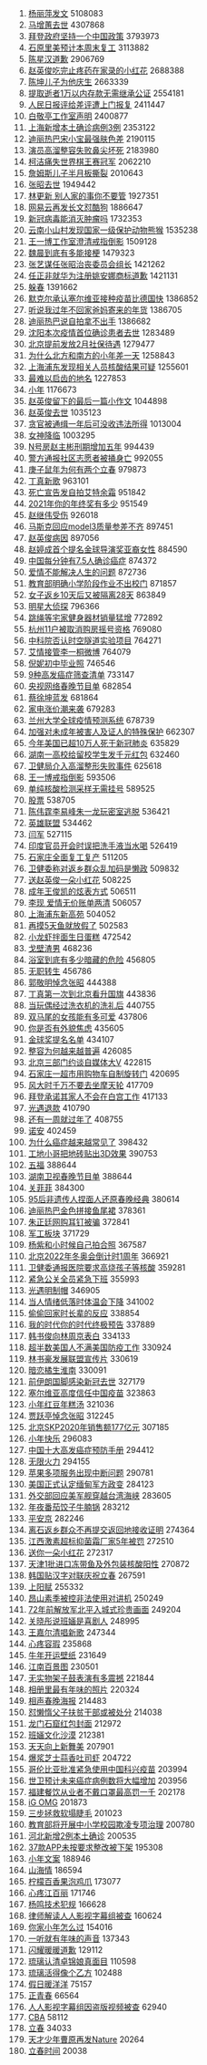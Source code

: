 1. [杨丽萍发文](https://s.weibo.com/weibo?q=%23%E6%9D%A8%E4%B8%BD%E8%90%8D%E5%8F%91%E6%96%87%23&Refer=top) 5108083
1. [马增蕙去世](https://s.weibo.com/weibo?q=%23%E9%A9%AC%E5%A2%9E%E8%95%99%E5%8E%BB%E4%B8%96%23&Refer=top) 4307868
1. [拜登政府坚持一个中国政策](https://s.weibo.com/weibo?q=%23%E6%8B%9C%E7%99%BB%E6%94%BF%E5%BA%9C%E5%9D%9A%E6%8C%81%E4%B8%80%E4%B8%AA%E4%B8%AD%E5%9B%BD%E6%94%BF%E7%AD%96%23&Refer=top) 3793973
1. [石原里美预计本周末复工](https://s.weibo.com/weibo?q=%E7%9F%B3%E5%8E%9F%E9%87%8C%E7%BE%8E%E9%A2%84%E8%AE%A1%E6%9C%AC%E5%91%A8%E6%9C%AB%E5%A4%8D%E5%B7%A5&Refer=top) 3113882
1. [陈星汉道歉](https://s.weibo.com/weibo?q=%E9%99%88%E6%98%9F%E6%B1%89%E9%81%93%E6%AD%89&Refer=top) 2906769
1. [赵英俊吃完止疼药在家录的小红花](https://s.weibo.com/weibo?q=%23%E8%B5%B5%E8%8B%B1%E4%BF%8A%E5%90%83%E5%AE%8C%E6%AD%A2%E7%96%BC%E8%8D%AF%E5%9C%A8%E5%AE%B6%E5%BD%95%E7%9A%84%E5%B0%8F%E7%BA%A2%E8%8A%B1%23&Refer=top) 2688388
1. [陈坤儿子为他庆生](https://s.weibo.com/weibo?q=%E9%99%88%E5%9D%A4%E5%84%BF%E5%AD%90%E4%B8%BA%E4%BB%96%E5%BA%86%E7%94%9F&Refer=top) 2663339
1. [提取逝者1万以内存款无需继承公证](https://s.weibo.com/weibo?q=%23%E6%8F%90%E5%8F%96%E9%80%9D%E8%80%851%E4%B8%87%E4%BB%A5%E5%86%85%E5%AD%98%E6%AC%BE%E6%97%A0%E9%9C%80%E7%BB%A7%E6%89%BF%E5%85%AC%E8%AF%81%23&Refer=top) 2554181
1. [人民日报评给差评遭上门报复](https://s.weibo.com/weibo?q=%23%E4%BA%BA%E6%B0%91%E6%97%A5%E6%8A%A5%E8%AF%84%E7%BB%99%E5%B7%AE%E8%AF%84%E9%81%AD%E4%B8%8A%E9%97%A8%E6%8A%A5%E5%A4%8D%23&Refer=top) 2411447
1. [白敬亭工作室声明](https://s.weibo.com/weibo?q=%23%E7%99%BD%E6%95%AC%E4%BA%AD%E5%B7%A5%E4%BD%9C%E5%AE%A4%E5%A3%B0%E6%98%8E%23&Refer=top) 2400877
1. [上海新增本土确诊病例3例](https://s.weibo.com/weibo?q=%23%E4%B8%8A%E6%B5%B7%E6%96%B0%E5%A2%9E%E6%9C%AC%E5%9C%9F%E7%A1%AE%E8%AF%8A%E7%97%85%E4%BE%8B3%E4%BE%8B%23&Refer=top) 2353122
1. [迪丽热巴宋小宝最强肤色差](https://s.weibo.com/weibo?q=%23%E8%BF%AA%E4%B8%BD%E7%83%AD%E5%B7%B4%E5%AE%8B%E5%B0%8F%E5%AE%9D%E6%9C%80%E5%BC%BA%E8%82%A4%E8%89%B2%E5%B7%AE%23&Refer=top) 2190115
1. [演员高溜整容失败鼻尖坏死](https://s.weibo.com/weibo?q=%23%E6%BC%94%E5%91%98%E9%AB%98%E6%BA%9C%E6%95%B4%E5%AE%B9%E5%A4%B1%E8%B4%A5%E9%BC%BB%E5%B0%96%E5%9D%8F%E6%AD%BB%23&Refer=top) 2183980
1. [柯洁痛失世界棋王赛冠军](https://s.weibo.com/weibo?q=%E6%9F%AF%E6%B4%81%E7%97%9B%E5%A4%B1%E4%B8%96%E7%95%8C%E6%A3%8B%E7%8E%8B%E8%B5%9B%E5%86%A0%E5%86%9B&Refer=top) 2062210
1. [詹姆斯儿子半月板撕裂](https://s.weibo.com/weibo?q=%E8%A9%B9%E5%A7%86%E6%96%AF%E5%84%BF%E5%AD%90%E5%8D%8A%E6%9C%88%E6%9D%BF%E6%92%95%E8%A3%82&Refer=top) 2010643
1. [张昭去世](https://s.weibo.com/weibo?q=%23%E5%BC%A0%E6%98%AD%E5%8E%BB%E4%B8%96%23&Refer=top) 1949442
1. [林更新 别人家的事你不要管](https://s.weibo.com/weibo?q=%E6%9E%97%E6%9B%B4%E6%96%B0%20%E5%88%AB%E4%BA%BA%E5%AE%B6%E7%9A%84%E4%BA%8B%E4%BD%A0%E4%B8%8D%E8%A6%81%E7%AE%A1&Refer=top) 1927351
1. [网易云再发长文怼酷狗](https://s.weibo.com/weibo?q=%23%E7%BD%91%E6%98%93%E4%BA%91%E5%86%8D%E5%8F%91%E9%95%BF%E6%96%87%E6%80%BC%E9%85%B7%E7%8B%97%23&Refer=top) 1886647
1. [新冠病毒能消灭肿瘤吗](https://s.weibo.com/weibo?q=%23%E6%96%B0%E5%86%A0%E7%97%85%E6%AF%92%E8%83%BD%E6%B6%88%E7%81%AD%E8%82%BF%E7%98%A4%E5%90%97%23&Refer=top) 1732353
1. [云南小山村发现国家一级保护动物熊猴](https://s.weibo.com/weibo?q=%23%E4%BA%91%E5%8D%97%E5%B0%8F%E5%B1%B1%E6%9D%91%E5%8F%91%E7%8E%B0%E5%9B%BD%E5%AE%B6%E4%B8%80%E7%BA%A7%E4%BF%9D%E6%8A%A4%E5%8A%A8%E7%89%A9%E7%86%8A%E7%8C%B4%23&Refer=top) 1535238
1. [王一博工作室澄清戒指倒影](https://s.weibo.com/weibo?q=%23%E7%8E%8B%E4%B8%80%E5%8D%9A%E5%B7%A5%E4%BD%9C%E5%AE%A4%E6%BE%84%E6%B8%85%E6%88%92%E6%8C%87%E5%80%92%E5%BD%B1%23&Refer=top) 1509128
1. [魏晨到底有多能接梗](https://s.weibo.com/weibo?q=%23%E9%AD%8F%E6%99%A8%E5%88%B0%E5%BA%95%E6%9C%89%E5%A4%9A%E8%83%BD%E6%8E%A5%E6%A2%97%23&Refer=top) 1479323
1. [张艺谋任张昭治丧委员会组长](https://s.weibo.com/weibo?q=%E5%BC%A0%E8%89%BA%E8%B0%8B%E4%BB%BB%E5%BC%A0%E6%98%AD%E6%B2%BB%E4%B8%A7%E5%A7%94%E5%91%98%E4%BC%9A%E7%BB%84%E9%95%BF&Refer=top) 1421262
1. [任正非就华为注册姚安娜商标道歉](https://s.weibo.com/weibo?q=%23%E4%BB%BB%E6%AD%A3%E9%9D%9E%E5%B0%B1%E5%8D%8E%E4%B8%BA%E6%B3%A8%E5%86%8C%E5%A7%9A%E5%AE%89%E5%A8%9C%E5%95%86%E6%A0%87%E9%81%93%E6%AD%89%23&Refer=top) 1421131
1. [躲春](https://s.weibo.com/weibo?q=%E8%BA%B2%E6%98%A5&Refer=top) 1391662
1. [默克尔承认塞尔维亚接种疫苗比德国快](https://s.weibo.com/weibo?q=%E9%BB%98%E5%85%8B%E5%B0%94%E6%89%BF%E8%AE%A4%E5%A1%9E%E5%B0%94%E7%BB%B4%E4%BA%9A%E6%8E%A5%E7%A7%8D%E7%96%AB%E8%8B%97%E6%AF%94%E5%BE%B7%E5%9B%BD%E5%BF%AB&Refer=top) 1386852
1. [听说我过年不回家爸妈寄来的年货](https://s.weibo.com/weibo?q=%23%E5%90%AC%E8%AF%B4%E6%88%91%E8%BF%87%E5%B9%B4%E4%B8%8D%E5%9B%9E%E5%AE%B6%E7%88%B8%E5%A6%88%E5%AF%84%E6%9D%A5%E7%9A%84%E5%B9%B4%E8%B4%A7%23&Refer=top) 1386705
1. [迪丽热巴说自拍拿不出手](https://s.weibo.com/weibo?q=%23%E8%BF%AA%E4%B8%BD%E7%83%AD%E5%B7%B4%E8%AF%B4%E8%87%AA%E6%8B%8D%E6%8B%BF%E4%B8%8D%E5%87%BA%E6%89%8B%23&Refer=top) 1386682
1. [沈阳本次疫情首位确诊患者去世](https://s.weibo.com/weibo?q=%23%E6%B2%88%E9%98%B3%E6%9C%AC%E6%AC%A1%E7%96%AB%E6%83%85%E9%A6%96%E4%BD%8D%E7%A1%AE%E8%AF%8A%E6%82%A3%E8%80%85%E5%8E%BB%E4%B8%96%23&Refer=top) 1283489
1. [北京提前发放2月社保待遇](https://s.weibo.com/weibo?q=%23%E5%8C%97%E4%BA%AC%E6%8F%90%E5%89%8D%E5%8F%91%E6%94%BE2%E6%9C%88%E7%A4%BE%E4%BF%9D%E5%BE%85%E9%81%87%23&Refer=top) 1279477
1. [为什么北方和南方的小年差一天](https://s.weibo.com/weibo?q=%E4%B8%BA%E4%BB%80%E4%B9%88%E5%8C%97%E6%96%B9%E5%92%8C%E5%8D%97%E6%96%B9%E7%9A%84%E5%B0%8F%E5%B9%B4%E5%B7%AE%E4%B8%80%E5%A4%A9&Refer=top) 1258843
1. [上海浦东发现相关人员核酸结果可疑](https://s.weibo.com/weibo?q=%23%E4%B8%8A%E6%B5%B7%E6%B5%A6%E4%B8%9C%E5%8F%91%E7%8E%B0%E7%9B%B8%E5%85%B3%E4%BA%BA%E5%91%98%E6%A0%B8%E9%85%B8%E7%BB%93%E6%9E%9C%E5%8F%AF%E7%96%91%23&Refer=top) 1255601
1. [最难以启齿的地名](https://s.weibo.com/weibo?q=%23%E6%9C%80%E9%9A%BE%E4%BB%A5%E5%90%AF%E9%BD%BF%E7%9A%84%E5%9C%B0%E5%90%8D%23&Refer=top) 1227853
1. [小年](https://s.weibo.com/weibo?q=%E5%B0%8F%E5%B9%B4&Refer=top) 1176673
1. [赵英俊留下的最后一篇小作文](https://s.weibo.com/weibo?q=%23%E8%B5%B5%E8%8B%B1%E4%BF%8A%E7%95%99%E4%B8%8B%E7%9A%84%E6%9C%80%E5%90%8E%E4%B8%80%E7%AF%87%E5%B0%8F%E4%BD%9C%E6%96%87%23&Refer=top) 1044898
1. [赵英俊去世](https://s.weibo.com/weibo?q=%23%E8%B5%B5%E8%8B%B1%E4%BF%8A%E5%8E%BB%E4%B8%96%23&Refer=top) 1035123
1. [贪官被通缉一年后可没收违法所得](https://s.weibo.com/weibo?q=%23%E8%B4%AA%E5%AE%98%E8%A2%AB%E9%80%9A%E7%BC%89%E4%B8%80%E5%B9%B4%E5%90%8E%E5%8F%AF%E6%B2%A1%E6%94%B6%E8%BF%9D%E6%B3%95%E6%89%80%E5%BE%97%23&Refer=top) 1013004
1. [女神降临](https://s.weibo.com/weibo?q=%E5%A5%B3%E7%A5%9E%E9%99%8D%E4%B8%B4&Refer=top) 1003295
1. [N号房赵主彬刑期增加五年](https://s.weibo.com/weibo?q=N%E5%8F%B7%E6%88%BF%E8%B5%B5%E4%B8%BB%E5%BD%AC%E5%88%91%E6%9C%9F%E5%A2%9E%E5%8A%A0%E4%BA%94%E5%B9%B4&Refer=top) 994439
1. [警方通报社区志愿者被捅身亡](https://s.weibo.com/weibo?q=%23%E8%AD%A6%E6%96%B9%E9%80%9A%E6%8A%A5%E7%A4%BE%E5%8C%BA%E5%BF%97%E6%84%BF%E8%80%85%E8%A2%AB%E6%8D%85%E8%BA%AB%E4%BA%A1%23&Refer=top) 992055
1. [庚子鼠年为何有两个立春](https://s.weibo.com/weibo?q=%23%E5%BA%9A%E5%AD%90%E9%BC%A0%E5%B9%B4%E4%B8%BA%E4%BD%95%E6%9C%89%E4%B8%A4%E4%B8%AA%E7%AB%8B%E6%98%A5%23&Refer=top) 979873
1. [丁真新歌](https://s.weibo.com/weibo?q=%E4%B8%81%E7%9C%9F%E6%96%B0%E6%AD%8C&Refer=top) 963101
1. [死亡宣告发自拍艾特余霜](https://s.weibo.com/weibo?q=%23%E6%AD%BB%E4%BA%A1%E5%AE%A3%E5%91%8A%E5%8F%91%E8%87%AA%E6%8B%8D%E8%89%BE%E7%89%B9%E4%BD%99%E9%9C%9C%23&Refer=top) 951842
1. [2021年你的年终奖有多少](https://s.weibo.com/weibo?q=%232021%E5%B9%B4%E4%BD%A0%E7%9A%84%E5%B9%B4%E7%BB%88%E5%A5%96%E6%9C%89%E5%A4%9A%E5%B0%91%23&Refer=top) 951549
1. [赵继伟受伤](https://s.weibo.com/weibo?q=%E8%B5%B5%E7%BB%A7%E4%BC%9F%E5%8F%97%E4%BC%A4&Refer=top) 926018
1. [马斯克回应model3质量参差不齐](https://s.weibo.com/weibo?q=%E9%A9%AC%E6%96%AF%E5%85%8B%E5%9B%9E%E5%BA%94model3%E8%B4%A8%E9%87%8F%E5%8F%82%E5%B7%AE%E4%B8%8D%E9%BD%90&Refer=top) 897451
1. [赵英俊病因](https://s.weibo.com/weibo?q=%E8%B5%B5%E8%8B%B1%E4%BF%8A%E7%97%85%E5%9B%A0&Refer=top) 897056
1. [赵婷成首个提名金球导演奖亚裔女性](https://s.weibo.com/weibo?q=%E8%B5%B5%E5%A9%B7%E6%88%90%E9%A6%96%E4%B8%AA%E6%8F%90%E5%90%8D%E9%87%91%E7%90%83%E5%AF%BC%E6%BC%94%E5%A5%96%E4%BA%9A%E8%A3%94%E5%A5%B3%E6%80%A7&Refer=top) 884590
1. [中国每分钟有7.5人确诊癌症](https://s.weibo.com/weibo?q=%E4%B8%AD%E5%9B%BD%E6%AF%8F%E5%88%86%E9%92%9F%E6%9C%897.5%E4%BA%BA%E7%A1%AE%E8%AF%8A%E7%99%8C%E7%97%87&Refer=top) 874372
1. [爱情不能解决人生的问题](https://s.weibo.com/weibo?q=%E7%88%B1%E6%83%85%E4%B8%8D%E8%83%BD%E8%A7%A3%E5%86%B3%E4%BA%BA%E7%94%9F%E7%9A%84%E9%97%AE%E9%A2%98&Refer=top) 872736
1. [教育部明确小学阶段作业不出校门](https://s.weibo.com/weibo?q=%23%E6%95%99%E8%82%B2%E9%83%A8%E6%98%8E%E7%A1%AE%E5%B0%8F%E5%AD%A6%E9%98%B6%E6%AE%B5%E4%BD%9C%E4%B8%9A%E4%B8%8D%E5%87%BA%E6%A0%A1%E9%97%A8%23&Refer=top) 871857
1. [女子返乡10天后又被隔离28天](https://s.weibo.com/weibo?q=%23%E5%A5%B3%E5%AD%90%E8%BF%94%E4%B9%A110%E5%A4%A9%E5%90%8E%E5%8F%88%E8%A2%AB%E9%9A%94%E7%A6%BB28%E5%A4%A9%23&Refer=top) 863849
1. [明星大侦探](https://s.weibo.com/weibo?q=%E6%98%8E%E6%98%9F%E5%A4%A7%E4%BE%A6%E6%8E%A2&Refer=top) 796366
1. [跳绳等宅家健身器材销量猛增](https://s.weibo.com/weibo?q=%23%E8%B7%B3%E7%BB%B3%E7%AD%89%E5%AE%85%E5%AE%B6%E5%81%A5%E8%BA%AB%E5%99%A8%E6%9D%90%E9%94%80%E9%87%8F%E7%8C%9B%E5%A2%9E%23&Refer=top) 772892
1. [杭州11户被取消购房摇号资格](https://s.weibo.com/weibo?q=%E6%9D%AD%E5%B7%9E11%E6%88%B7%E8%A2%AB%E5%8F%96%E6%B6%88%E8%B4%AD%E6%88%BF%E6%91%87%E5%8F%B7%E8%B5%84%E6%A0%BC&Refer=top) 769080
1. [中科院否认时空隧道实验项目](https://s.weibo.com/weibo?q=%E4%B8%AD%E7%A7%91%E9%99%A2%E5%90%A6%E8%AE%A4%E6%97%B6%E7%A9%BA%E9%9A%A7%E9%81%93%E5%AE%9E%E9%AA%8C%E9%A1%B9%E7%9B%AE&Refer=top) 764271
1. [艾情接管李一桐微博](https://s.weibo.com/weibo?q=%23%E8%89%BE%E6%83%85%E6%8E%A5%E7%AE%A1%E6%9D%8E%E4%B8%80%E6%A1%90%E5%BE%AE%E5%8D%9A%23&Refer=top) 764079
1. [倪妮初中毕业照](https://s.weibo.com/weibo?q=%23%E5%80%AA%E5%A6%AE%E5%88%9D%E4%B8%AD%E6%AF%95%E4%B8%9A%E7%85%A7%23&Refer=top) 746546
1. [9种高发癌症筛查清单](https://s.weibo.com/weibo?q=%239%E7%A7%8D%E9%AB%98%E5%8F%91%E7%99%8C%E7%97%87%E7%AD%9B%E6%9F%A5%E6%B8%85%E5%8D%95%23&Refer=top) 733147
1. [央视网络春晚节目单](https://s.weibo.com/weibo?q=%E5%A4%AE%E8%A7%86%E7%BD%91%E7%BB%9C%E6%98%A5%E6%99%9A%E8%8A%82%E7%9B%AE%E5%8D%95&Refer=top) 682854
1. [蔡徐坤蓝发](https://s.weibo.com/weibo?q=%23%E8%94%A1%E5%BE%90%E5%9D%A4%E8%93%9D%E5%8F%91%23&Refer=top) 681864
1. [家电涨价潮来袭](https://s.weibo.com/weibo?q=%E5%AE%B6%E7%94%B5%E6%B6%A8%E4%BB%B7%E6%BD%AE%E6%9D%A5%E8%A2%AD&Refer=top) 679283
1. [兰州大学全球疫情预测系统](https://s.weibo.com/weibo?q=%E5%85%B0%E5%B7%9E%E5%A4%A7%E5%AD%A6%E5%85%A8%E7%90%83%E7%96%AB%E6%83%85%E9%A2%84%E6%B5%8B%E7%B3%BB%E7%BB%9F&Refer=top) 678739
1. [加强对未成年被害人及证人的特殊保护](https://s.weibo.com/weibo?q=%23%E5%8A%A0%E5%BC%BA%E5%AF%B9%E6%9C%AA%E6%88%90%E5%B9%B4%E8%A2%AB%E5%AE%B3%E4%BA%BA%E5%8F%8A%E8%AF%81%E4%BA%BA%E7%9A%84%E7%89%B9%E6%AE%8A%E4%BF%9D%E6%8A%A4%23&Refer=top) 662307
1. [今年美国已超10万人死于新冠肺炎](https://s.weibo.com/weibo?q=%23%E4%BB%8A%E5%B9%B4%E7%BE%8E%E5%9B%BD%E5%B7%B2%E8%B6%8510%E4%B8%87%E4%BA%BA%E6%AD%BB%E4%BA%8E%E6%96%B0%E5%86%A0%E8%82%BA%E7%82%8E%23&Refer=top) 635829
1. [湖南一高校给留校学生发千元红包](https://s.weibo.com/weibo?q=%23%E6%B9%96%E5%8D%97%E4%B8%80%E9%AB%98%E6%A0%A1%E7%BB%99%E7%95%99%E6%A0%A1%E5%AD%A6%E7%94%9F%E5%8F%91%E5%8D%83%E5%85%83%E7%BA%A2%E5%8C%85%23&Refer=top) 632460
1. [卫健局介入高溜整形失败事件](https://s.weibo.com/weibo?q=%23%E5%8D%AB%E5%81%A5%E5%B1%80%E4%BB%8B%E5%85%A5%E9%AB%98%E6%BA%9C%E6%95%B4%E5%BD%A2%E5%A4%B1%E8%B4%A5%E4%BA%8B%E4%BB%B6%23&Refer=top) 625618
1. [王一博戒指倒影](https://s.weibo.com/weibo?q=%23%E7%8E%8B%E4%B8%80%E5%8D%9A%E6%88%92%E6%8C%87%E5%80%92%E5%BD%B1%23&Refer=top) 593506
1. [单纯核酸检测采样无需挂号](https://s.weibo.com/weibo?q=%E5%8D%95%E7%BA%AF%E6%A0%B8%E9%85%B8%E6%A3%80%E6%B5%8B%E9%87%87%E6%A0%B7%E6%97%A0%E9%9C%80%E6%8C%82%E5%8F%B7&Refer=top) 589525
1. [股票](https://s.weibo.com/weibo?q=%E8%82%A1%E7%A5%A8&Refer=top) 538705
1. [陈伟霆李易峰朱一龙玩密室逃脱](https://s.weibo.com/weibo?q=%23%E9%99%88%E4%BC%9F%E9%9C%86%E6%9D%8E%E6%98%93%E5%B3%B0%E6%9C%B1%E4%B8%80%E9%BE%99%E7%8E%A9%E5%AF%86%E5%AE%A4%E9%80%83%E8%84%B1%23&Refer=top) 536421
1. [英雄联盟](https://s.weibo.com/weibo?q=%E8%8B%B1%E9%9B%84%E8%81%94%E7%9B%9F&Refer=top) 534462
1. [闫军](https://s.weibo.com/weibo?q=%E9%97%AB%E5%86%9B&Refer=top) 527115
1. [印度官员开会时误把洗手液当水喝](https://s.weibo.com/weibo?q=%23%E5%8D%B0%E5%BA%A6%E5%AE%98%E5%91%98%E5%BC%80%E4%BC%9A%E6%97%B6%E8%AF%AF%E6%8A%8A%E6%B4%97%E6%89%8B%E6%B6%B2%E5%BD%93%E6%B0%B4%E5%96%9D%23&Refer=top) 526419
1. [石家庄全面复工复产](https://s.weibo.com/weibo?q=%23%E7%9F%B3%E5%AE%B6%E5%BA%84%E5%85%A8%E9%9D%A2%E5%A4%8D%E5%B7%A5%E5%A4%8D%E4%BA%A7%23&Refer=top) 511205
1. [卫健委称对返乡群众乱加码是懒政](https://s.weibo.com/weibo?q=%E5%8D%AB%E5%81%A5%E5%A7%94%E7%A7%B0%E5%AF%B9%E8%BF%94%E4%B9%A1%E7%BE%A4%E4%BC%97%E4%B9%B1%E5%8A%A0%E7%A0%81%E6%98%AF%E6%87%92%E6%94%BF&Refer=top) 509832
1. [送赵英俊一朵小红花](https://s.weibo.com/weibo?q=%23%E9%80%81%E8%B5%B5%E8%8B%B1%E4%BF%8A%E4%B8%80%E6%9C%B5%E5%B0%8F%E7%BA%A2%E8%8A%B1%23&Refer=top) 508225
1. [成年王俊凯的炫表方式](https://s.weibo.com/weibo?q=%23%E6%88%90%E5%B9%B4%E7%8E%8B%E4%BF%8A%E5%87%AF%E7%9A%84%E7%82%AB%E8%A1%A8%E6%96%B9%E5%BC%8F%23&Refer=top) 506511
1. [李现 爱情无价账单两清](https://s.weibo.com/weibo?q=%E6%9D%8E%E7%8E%B0%20%E7%88%B1%E6%83%85%E6%97%A0%E4%BB%B7%E8%B4%A6%E5%8D%95%E4%B8%A4%E6%B8%85&Refer=top) 506057
1. [上海浦东新高苑](https://s.weibo.com/weibo?q=%E4%B8%8A%E6%B5%B7%E6%B5%A6%E4%B8%9C%E6%96%B0%E9%AB%98%E8%8B%91&Refer=top) 504052
1. [再摸5天鱼就放假了](https://s.weibo.com/weibo?q=%23%E5%86%8D%E6%91%B85%E5%A4%A9%E9%B1%BC%E5%B0%B1%E6%94%BE%E5%81%87%E4%BA%86%23&Refer=top) 502583
1. [小龙虾拌面生日蛋糕](https://s.weibo.com/weibo?q=%23%E5%B0%8F%E9%BE%99%E8%99%BE%E6%8B%8C%E9%9D%A2%E7%94%9F%E6%97%A5%E8%9B%8B%E7%B3%95%23&Refer=top) 472542
1. [戈壁渣男](https://s.weibo.com/weibo?q=%23%E6%88%88%E5%A3%81%E6%B8%A3%E7%94%B7%23&Refer=top) 468236
1. [浴室到底有多少暗藏的危险](https://s.weibo.com/weibo?q=%23%E6%B5%B4%E5%AE%A4%E5%88%B0%E5%BA%95%E6%9C%89%E5%A4%9A%E5%B0%91%E6%9A%97%E8%97%8F%E7%9A%84%E5%8D%B1%E9%99%A9%23&Refer=top) 456805
1. [无职转生](https://s.weibo.com/weibo?q=%E6%97%A0%E8%81%8C%E8%BD%AC%E7%94%9F&Refer=top) 456786
1. [郭敬明悼念张昭](https://s.weibo.com/weibo?q=%E9%83%AD%E6%95%AC%E6%98%8E%E6%82%BC%E5%BF%B5%E5%BC%A0%E6%98%AD&Refer=top) 444388
1. [丁真第一次到北京看升国旗](https://s.weibo.com/weibo?q=%23%E4%B8%81%E7%9C%9F%E7%AC%AC%E4%B8%80%E6%AC%A1%E5%88%B0%E5%8C%97%E4%BA%AC%E7%9C%8B%E5%8D%87%E5%9B%BD%E6%97%97%23&Refer=top) 443836
1. [当玩偶经过洗衣机的洗礼后](https://s.weibo.com/weibo?q=%23%E5%BD%93%E7%8E%A9%E5%81%B6%E7%BB%8F%E8%BF%87%E6%B4%97%E8%A1%A3%E6%9C%BA%E7%9A%84%E6%B4%97%E7%A4%BC%E5%90%8E%23&Refer=top) 440755
1. [双马尾的女孩能有多可爱](https://s.weibo.com/weibo?q=%23%E5%8F%8C%E9%A9%AC%E5%B0%BE%E7%9A%84%E5%A5%B3%E5%AD%A9%E8%83%BD%E6%9C%89%E5%A4%9A%E5%8F%AF%E7%88%B1%23&Refer=top) 437806
1. [你是否有外貌焦虑](https://s.weibo.com/weibo?q=%23%E4%BD%A0%E6%98%AF%E5%90%A6%E6%9C%89%E5%A4%96%E8%B2%8C%E7%84%A6%E8%99%91%23&Refer=top) 435605
1. [金球奖提名名单](https://s.weibo.com/weibo?q=%E9%87%91%E7%90%83%E5%A5%96%E6%8F%90%E5%90%8D%E5%90%8D%E5%8D%95&Refer=top) 434107
1. [整容为何越来越普遍](https://s.weibo.com/weibo?q=%23%E6%95%B4%E5%AE%B9%E4%B8%BA%E4%BD%95%E8%B6%8A%E6%9D%A5%E8%B6%8A%E6%99%AE%E9%81%8D%23&Refer=top) 426085
1. [北京三部门约谈自媒体大V](https://s.weibo.com/weibo?q=%E5%8C%97%E4%BA%AC%E4%B8%89%E9%83%A8%E9%97%A8%E7%BA%A6%E8%B0%88%E8%87%AA%E5%AA%92%E4%BD%93%E5%A4%A7V&Refer=top) 422815
1. [石家庄一超市用购物车自制旋转门](https://s.weibo.com/weibo?q=%E7%9F%B3%E5%AE%B6%E5%BA%84%E4%B8%80%E8%B6%85%E5%B8%82%E7%94%A8%E8%B4%AD%E7%89%A9%E8%BD%A6%E8%87%AA%E5%88%B6%E6%97%8B%E8%BD%AC%E9%97%A8&Refer=top) 420695
1. [风大时千万不要去坐摩天轮](https://s.weibo.com/weibo?q=%23%E9%A3%8E%E5%A4%A7%E6%97%B6%E5%8D%83%E4%B8%87%E4%B8%8D%E8%A6%81%E5%8E%BB%E5%9D%90%E6%91%A9%E5%A4%A9%E8%BD%AE%23&Refer=top) 417709
1. [拜登承诺其家人不会在白宫工作](https://s.weibo.com/weibo?q=%23%E6%8B%9C%E7%99%BB%E6%89%BF%E8%AF%BA%E5%85%B6%E5%AE%B6%E4%BA%BA%E4%B8%8D%E4%BC%9A%E5%9C%A8%E7%99%BD%E5%AE%AB%E5%B7%A5%E4%BD%9C%23&Refer=top) 417133
1. [光遇退款](https://s.weibo.com/weibo?q=%E5%85%89%E9%81%87%E9%80%80%E6%AC%BE&Refer=top) 410790
1. [还有一周就过年了](https://s.weibo.com/weibo?q=%23%E8%BF%98%E6%9C%89%E4%B8%80%E5%91%A8%E5%B0%B1%E8%BF%87%E5%B9%B4%E4%BA%86%23&Refer=top) 408755
1. [诺安](https://s.weibo.com/weibo?q=%E8%AF%BA%E5%AE%89&Refer=top) 402459
1. [为什么癌症越来越常见了](https://s.weibo.com/weibo?q=%23%E4%B8%BA%E4%BB%80%E4%B9%88%E7%99%8C%E7%97%87%E8%B6%8A%E6%9D%A5%E8%B6%8A%E5%B8%B8%E8%A7%81%E4%BA%86%23&Refer=top) 398432
1. [工地小哥把地砖贴出3D效果](https://s.weibo.com/weibo?q=%23%E5%B7%A5%E5%9C%B0%E5%B0%8F%E5%93%A5%E6%8A%8A%E5%9C%B0%E7%A0%96%E8%B4%B4%E5%87%BA3D%E6%95%88%E6%9E%9C%23&Refer=top) 390753
1. [五福](https://s.weibo.com/weibo?q=%E4%BA%94%E7%A6%8F&Refer=top) 388644
1. [湖南卫视春晚节目单](https://s.weibo.com/weibo?q=%E6%B9%96%E5%8D%97%E5%8D%AB%E8%A7%86%E6%98%A5%E6%99%9A%E8%8A%82%E7%9B%AE%E5%8D%95&Refer=top) 388644
1. [关菲菲](https://s.weibo.com/weibo?q=%E5%85%B3%E8%8F%B2%E8%8F%B2&Refer=top) 384300
1. [95后非遗传人捏面人还原春晚经典](https://s.weibo.com/weibo?q=%2395%E5%90%8E%E9%9D%9E%E9%81%97%E4%BC%A0%E4%BA%BA%E6%8D%8F%E9%9D%A2%E4%BA%BA%E8%BF%98%E5%8E%9F%E6%98%A5%E6%99%9A%E7%BB%8F%E5%85%B8%23&Refer=top) 380614
1. [迪丽热巴金色拼接鱼尾裙](https://s.weibo.com/weibo?q=%23%E8%BF%AA%E4%B8%BD%E7%83%AD%E5%B7%B4%E9%87%91%E8%89%B2%E6%8B%BC%E6%8E%A5%E9%B1%BC%E5%B0%BE%E8%A3%99%23&Refer=top) 378361
1. [朱正廷网购耳钉被骗](https://s.weibo.com/weibo?q=%23%E6%9C%B1%E6%AD%A3%E5%BB%B7%E7%BD%91%E8%B4%AD%E8%80%B3%E9%92%89%E8%A2%AB%E9%AA%97%23&Refer=top) 372841
1. [军工板块](https://s.weibo.com/weibo?q=%E5%86%9B%E5%B7%A5%E6%9D%BF%E5%9D%97&Refer=top) 371729
1. [杨紫和小时候自己拍合照](https://s.weibo.com/weibo?q=%23%E6%9D%A8%E7%B4%AB%E5%92%8C%E5%B0%8F%E6%97%B6%E5%80%99%E8%87%AA%E5%B7%B1%E6%8B%8D%E5%90%88%E7%85%A7%23&Refer=top) 367587
1. [北京2022年冬奥会倒计时1周年](https://s.weibo.com/weibo?q=%23%E5%8C%97%E4%BA%AC2022%E5%B9%B4%E5%86%AC%E5%A5%A5%E4%BC%9A%E5%80%92%E8%AE%A1%E6%97%B61%E5%91%A8%E5%B9%B4%23&Refer=top) 366921
1. [卫健委通报医院要求高烧孩子等核酸](https://s.weibo.com/weibo?q=%23%E5%8D%AB%E5%81%A5%E5%A7%94%E9%80%9A%E6%8A%A5%E5%8C%BB%E9%99%A2%E8%A6%81%E6%B1%82%E9%AB%98%E7%83%A7%E5%AD%A9%E5%AD%90%E7%AD%89%E6%A0%B8%E9%85%B8%23&Refer=top) 359281
1. [紧急公关全员紧急下班](https://s.weibo.com/weibo?q=%23%E7%B4%A7%E6%80%A5%E5%85%AC%E5%85%B3%E5%85%A8%E5%91%98%E7%B4%A7%E6%80%A5%E4%B8%8B%E7%8F%AD%23&Refer=top) 355993
1. [光遇明制帽](https://s.weibo.com/weibo?q=%E5%85%89%E9%81%87%E6%98%8E%E5%88%B6%E5%B8%BD&Refer=top) 346905
1. [当人情绪低落时体温会下降](https://s.weibo.com/weibo?q=%23%E5%BD%93%E4%BA%BA%E6%83%85%E7%BB%AA%E4%BD%8E%E8%90%BD%E6%97%B6%E4%BD%93%E6%B8%A9%E4%BC%9A%E4%B8%8B%E9%99%8D%23&Refer=top) 341002
1. [偷偷回家时长辈的反应](https://s.weibo.com/weibo?q=%23%E5%81%B7%E5%81%B7%E5%9B%9E%E5%AE%B6%E6%97%B6%E9%95%BF%E8%BE%88%E7%9A%84%E5%8F%8D%E5%BA%94%23&Refer=top) 338854
1. [我的时代你的时代终极预告](https://s.weibo.com/weibo?q=%23%E6%88%91%E7%9A%84%E6%97%B6%E4%BB%A3%E4%BD%A0%E7%9A%84%E6%97%B6%E4%BB%A3%E7%BB%88%E6%9E%81%E9%A2%84%E5%91%8A%23&Refer=top) 337889
1. [韩书俊向林周京表白](https://s.weibo.com/weibo?q=%23%E9%9F%A9%E4%B9%A6%E4%BF%8A%E5%90%91%E6%9E%97%E5%91%A8%E4%BA%AC%E8%A1%A8%E7%99%BD%23&Refer=top) 334133
1. [超半数美国人不满美国防疫工作](https://s.weibo.com/weibo?q=%E8%B6%85%E5%8D%8A%E6%95%B0%E7%BE%8E%E5%9B%BD%E4%BA%BA%E4%B8%8D%E6%BB%A1%E7%BE%8E%E5%9B%BD%E9%98%B2%E7%96%AB%E5%B7%A5%E4%BD%9C&Refer=top) 330924
1. [林书豪发展联盟宣传片](https://s.weibo.com/weibo?q=%E6%9E%97%E4%B9%A6%E8%B1%AA%E5%8F%91%E5%B1%95%E8%81%94%E7%9B%9F%E5%AE%A3%E4%BC%A0%E7%89%87&Refer=top) 330619
1. [暗恋橘生淮南](https://s.weibo.com/weibo?q=%E6%9A%97%E6%81%8B%E6%A9%98%E7%94%9F%E6%B7%AE%E5%8D%97&Refer=top) 330091
1. [前伊朗国脚感染新冠去世](https://s.weibo.com/weibo?q=%E5%89%8D%E4%BC%8A%E6%9C%97%E5%9B%BD%E8%84%9A%E6%84%9F%E6%9F%93%E6%96%B0%E5%86%A0%E5%8E%BB%E4%B8%96&Refer=top) 327179
1. [塞尔维亚高度信任中国疫苗](https://s.weibo.com/weibo?q=%E5%A1%9E%E5%B0%94%E7%BB%B4%E4%BA%9A%E9%AB%98%E5%BA%A6%E4%BF%A1%E4%BB%BB%E4%B8%AD%E5%9B%BD%E7%96%AB%E8%8B%97&Refer=top) 323863
1. [小年红豆年糕汤](https://s.weibo.com/weibo?q=%23%E5%B0%8F%E5%B9%B4%E7%BA%A2%E8%B1%86%E5%B9%B4%E7%B3%95%E6%B1%A4%23&Refer=top) 321036
1. [贾跃亭悼念张昭](https://s.weibo.com/weibo?q=%E8%B4%BE%E8%B7%83%E4%BA%AD%E6%82%BC%E5%BF%B5%E5%BC%A0%E6%98%AD&Refer=top) 312245
1. [北京SKP2020年销售额177亿元](https://s.weibo.com/weibo?q=%E5%8C%97%E4%BA%ACSKP2020%E5%B9%B4%E9%94%80%E5%94%AE%E9%A2%9D177%E4%BA%BF%E5%85%83&Refer=top) 307185
1. [小年快乐](https://s.weibo.com/weibo?q=%E5%B0%8F%E5%B9%B4%E5%BF%AB%E4%B9%90&Refer=top) 296083
1. [中国十大高发癌症预防手册](https://s.weibo.com/weibo?q=%23%E4%B8%AD%E5%9B%BD%E5%8D%81%E5%A4%A7%E9%AB%98%E5%8F%91%E7%99%8C%E7%97%87%E9%A2%84%E9%98%B2%E6%89%8B%E5%86%8C%23&Refer=top) 294412
1. [无限火力](https://s.weibo.com/weibo?q=%E6%97%A0%E9%99%90%E7%81%AB%E5%8A%9B&Refer=top) 294155
1. [苹果多项服务出现中断问题](https://s.weibo.com/weibo?q=%23%E8%8B%B9%E6%9E%9C%E5%A4%9A%E9%A1%B9%E6%9C%8D%E5%8A%A1%E5%87%BA%E7%8E%B0%E4%B8%AD%E6%96%AD%E9%97%AE%E9%A2%98%23&Refer=top) 290781
1. [美国正式认定缅甸军方政变](https://s.weibo.com/weibo?q=%23%E7%BE%8E%E5%9B%BD%E6%AD%A3%E5%BC%8F%E8%AE%A4%E5%AE%9A%E7%BC%85%E7%94%B8%E5%86%9B%E6%96%B9%E6%94%BF%E5%8F%98%23&Refer=top) 284123
1. [外交部回应美军舰穿越台湾海峡](https://s.weibo.com/weibo?q=%E5%A4%96%E4%BA%A4%E9%83%A8%E5%9B%9E%E5%BA%94%E7%BE%8E%E5%86%9B%E8%88%B0%E7%A9%BF%E8%B6%8A%E5%8F%B0%E6%B9%BE%E6%B5%B7%E5%B3%A1&Refer=top) 283605
1. [年夜番茄饺子牛腩锅](https://s.weibo.com/weibo?q=%23%E5%B9%B4%E5%A4%9C%E7%95%AA%E8%8C%84%E9%A5%BA%E5%AD%90%E7%89%9B%E8%85%A9%E9%94%85%23&Refer=top) 283212
1. [平安京](https://s.weibo.com/weibo?q=%E5%B9%B3%E5%AE%89%E4%BA%AC&Refer=top) 282246
1. [离石返乡群众不再提交返回地接收证明](https://s.weibo.com/weibo?q=%E7%A6%BB%E7%9F%B3%E8%BF%94%E4%B9%A1%E7%BE%A4%E4%BC%97%E4%B8%8D%E5%86%8D%E6%8F%90%E4%BA%A4%E8%BF%94%E5%9B%9E%E5%9C%B0%E6%8E%A5%E6%94%B6%E8%AF%81%E6%98%8E&Refer=top) 274364
1. [江西激素超标抑菌霜厂家5年被罚](https://s.weibo.com/weibo?q=%E6%B1%9F%E8%A5%BF%E6%BF%80%E7%B4%A0%E8%B6%85%E6%A0%87%E6%8A%91%E8%8F%8C%E9%9C%9C%E5%8E%82%E5%AE%B65%E5%B9%B4%E8%A2%AB%E7%BD%9A&Refer=top) 272510
1. [送你一朵小红花](https://s.weibo.com/weibo?q=%E9%80%81%E4%BD%A0%E4%B8%80%E6%9C%B5%E5%B0%8F%E7%BA%A2%E8%8A%B1&Refer=top) 272317
1. [天津1批进口冻带鱼及外包装核酸阳性](https://s.weibo.com/weibo?q=%23%E5%A4%A9%E6%B4%A51%E6%89%B9%E8%BF%9B%E5%8F%A3%E5%86%BB%E5%B8%A6%E9%B1%BC%E5%8F%8A%E5%A4%96%E5%8C%85%E8%A3%85%E6%A0%B8%E9%85%B8%E9%98%B3%E6%80%A7%23&Refer=top) 270872
1. [韩国贴汉字对联庆祝立春](https://s.weibo.com/weibo?q=%23%E9%9F%A9%E5%9B%BD%E8%B4%B4%E6%B1%89%E5%AD%97%E5%AF%B9%E8%81%94%E5%BA%86%E7%A5%9D%E7%AB%8B%E6%98%A5%23&Refer=top) 267591
1. [上阳赋](https://s.weibo.com/weibo?q=%E4%B8%8A%E9%98%B3%E8%B5%8B&Refer=top) 255332
1. [昂山素季被控非法使用对讲机](https://s.weibo.com/weibo?q=%23%E6%98%82%E5%B1%B1%E7%B4%A0%E5%AD%A3%E8%A2%AB%E6%8E%A7%E9%9D%9E%E6%B3%95%E4%BD%BF%E7%94%A8%E5%AF%B9%E8%AE%B2%E6%9C%BA%23&Refer=top) 250249
1. [72年前解放军北平入城式珍贵画面](https://s.weibo.com/weibo?q=72%E5%B9%B4%E5%89%8D%E8%A7%A3%E6%94%BE%E5%86%9B%E5%8C%97%E5%B9%B3%E5%85%A5%E5%9F%8E%E5%BC%8F%E7%8F%8D%E8%B4%B5%E7%94%BB%E9%9D%A2&Refer=top) 249204
1. [关晓彤说班婳是喜剧人](https://s.weibo.com/weibo?q=%23%E5%85%B3%E6%99%93%E5%BD%A4%E8%AF%B4%E7%8F%AD%E5%A9%B3%E6%98%AF%E5%96%9C%E5%89%A7%E4%BA%BA%23&Refer=top) 248995
1. [王嘉尔清唱新歌](https://s.weibo.com/weibo?q=%23%E7%8E%8B%E5%98%89%E5%B0%94%E6%B8%85%E5%94%B1%E6%96%B0%E6%AD%8C%23&Refer=top) 247344
1. [心疼容瑕](https://s.weibo.com/weibo?q=%23%E5%BF%83%E7%96%BC%E5%AE%B9%E7%91%95%23&Refer=top) 235868
1. [牛年开运壁纸](https://s.weibo.com/weibo?q=%23%E7%89%9B%E5%B9%B4%E5%BC%80%E8%BF%90%E5%A3%81%E7%BA%B8%23&Refer=top) 231649
1. [江南百景图](https://s.weibo.com/weibo?q=%E6%B1%9F%E5%8D%97%E7%99%BE%E6%99%AF%E5%9B%BE&Refer=top) 230501
1. [无实物架子鼓表演有多震撼](https://s.weibo.com/weibo?q=%23%E6%97%A0%E5%AE%9E%E7%89%A9%E6%9E%B6%E5%AD%90%E9%BC%93%E8%A1%A8%E6%BC%94%E6%9C%89%E5%A4%9A%E9%9C%87%E6%92%BC%23&Refer=top) 221844
1. [相册里最有年味的照片](https://s.weibo.com/weibo?q=%23%E7%9B%B8%E5%86%8C%E9%87%8C%E6%9C%80%E6%9C%89%E5%B9%B4%E5%91%B3%E7%9A%84%E7%85%A7%E7%89%87%23&Refer=top) 220324
1. [相声春晚海报](https://s.weibo.com/weibo?q=%23%E7%9B%B8%E5%A3%B0%E6%98%A5%E6%99%9A%E6%B5%B7%E6%8A%A5%23&Refer=top) 214483
1. [怼懒惰父子扶贫干部或被处分](https://s.weibo.com/weibo?q=%23%E6%80%BC%E6%87%92%E6%83%B0%E7%88%B6%E5%AD%90%E6%89%B6%E8%B4%AB%E5%B9%B2%E9%83%A8%E6%88%96%E8%A2%AB%E5%A4%84%E5%88%86%23&Refer=top) 214038
1. [龙门石窟红包封面](https://s.weibo.com/weibo?q=%E9%BE%99%E9%97%A8%E7%9F%B3%E7%AA%9F%E7%BA%A2%E5%8C%85%E5%B0%81%E9%9D%A2&Refer=top) 212972
1. [班婳文化沙漠](https://s.weibo.com/weibo?q=%23%E7%8F%AD%E5%A9%B3%E6%96%87%E5%8C%96%E6%B2%99%E6%BC%A0%23&Refer=top) 212381
1. [天天向上新舞美](https://s.weibo.com/weibo?q=%23%E5%A4%A9%E5%A4%A9%E5%90%91%E4%B8%8A%E6%96%B0%E8%88%9E%E7%BE%8E%23&Refer=top) 207901
1. [爆浆芝士蒜香吐司虾](https://s.weibo.com/weibo?q=%23%E7%88%86%E6%B5%86%E8%8A%9D%E5%A3%AB%E8%92%9C%E9%A6%99%E5%90%90%E5%8F%B8%E8%99%BE%23&Refer=top) 204722
1. [哥伦比亚批准紧急使用中国科兴疫苗](https://s.weibo.com/weibo?q=%E5%93%A5%E4%BC%A6%E6%AF%94%E4%BA%9A%E6%89%B9%E5%87%86%E7%B4%A7%E6%80%A5%E4%BD%BF%E7%94%A8%E4%B8%AD%E5%9B%BD%E7%A7%91%E5%85%B4%E7%96%AB%E8%8B%97&Refer=top) 203994
1. [世卫预计未来癌症病例数将大幅增加](https://s.weibo.com/weibo?q=%E4%B8%96%E5%8D%AB%E9%A2%84%E8%AE%A1%E6%9C%AA%E6%9D%A5%E7%99%8C%E7%97%87%E7%97%85%E4%BE%8B%E6%95%B0%E5%B0%86%E5%A4%A7%E5%B9%85%E5%A2%9E%E5%8A%A0&Refer=top) 203956
1. [福建餐饮从业者不戴口罩最高罚一千](https://s.weibo.com/weibo?q=%23%E7%A6%8F%E5%BB%BA%E9%A4%90%E9%A5%AE%E4%BB%8E%E4%B8%9A%E8%80%85%E4%B8%8D%E6%88%B4%E5%8F%A3%E7%BD%A9%E6%9C%80%E9%AB%98%E7%BD%9A%E4%B8%80%E5%8D%83%23&Refer=top) 202178
1. [iG OMG](https://s.weibo.com/weibo?q=iG%20OMG&Refer=top) 201873
1. [三步拯救软塌睫毛](https://s.weibo.com/weibo?q=%E4%B8%89%E6%AD%A5%E6%8B%AF%E6%95%91%E8%BD%AF%E5%A1%8C%E7%9D%AB%E6%AF%9B&Refer=top) 201023
1. [教育部将开展中小学校园欺凌专项治理](https://s.weibo.com/weibo?q=%23%E6%95%99%E8%82%B2%E9%83%A8%E5%B0%86%E5%BC%80%E5%B1%95%E4%B8%AD%E5%B0%8F%E5%AD%A6%E6%A0%A1%E5%9B%AD%E6%AC%BA%E5%87%8C%E4%B8%93%E9%A1%B9%E6%B2%BB%E7%90%86%23&Refer=top) 200780
1. [河北新增2例本土确诊](https://s.weibo.com/weibo?q=%23%E6%B2%B3%E5%8C%97%E6%96%B0%E5%A2%9E2%E4%BE%8B%E6%9C%AC%E5%9C%9F%E7%A1%AE%E8%AF%8A%23&Refer=top) 200535
1. [37款APP未按要求整改被下架](https://s.weibo.com/weibo?q=%2337%E6%AC%BEAPP%E6%9C%AA%E6%8C%89%E8%A6%81%E6%B1%82%E6%95%B4%E6%94%B9%E8%A2%AB%E4%B8%8B%E6%9E%B6%23&Refer=top) 195308
1. [小年文案](https://s.weibo.com/weibo?q=%E5%B0%8F%E5%B9%B4%E6%96%87%E6%A1%88&Refer=top) 188946
1. [山海情](https://s.weibo.com/weibo?q=%E5%B1%B1%E6%B5%B7%E6%83%85&Refer=top) 186594
1. [柠檬百香果泡鸡爪](https://s.weibo.com/weibo?q=%E6%9F%A0%E6%AA%AC%E7%99%BE%E9%A6%99%E6%9E%9C%E6%B3%A1%E9%B8%A1%E7%88%AA&Refer=top) 173077
1. [心疼江百丽](https://s.weibo.com/weibo?q=%E5%BF%83%E7%96%BC%E6%B1%9F%E7%99%BE%E4%B8%BD&Refer=top) 171746
1. [杨鸣技术犯规](https://s.weibo.com/weibo?q=%23%E6%9D%A8%E9%B8%A3%E6%8A%80%E6%9C%AF%E7%8A%AF%E8%A7%84%23&Refer=top) 166628
1. [律师解读人人影视字幕组被查](https://s.weibo.com/weibo?q=%23%E5%BE%8B%E5%B8%88%E8%A7%A3%E8%AF%BB%E4%BA%BA%E4%BA%BA%E5%BD%B1%E8%A7%86%E5%AD%97%E5%B9%95%E7%BB%84%E8%A2%AB%E6%9F%A5%23&Refer=top) 160624
1. [你家小年怎么过](https://s.weibo.com/weibo?q=%23%E4%BD%A0%E5%AE%B6%E5%B0%8F%E5%B9%B4%E6%80%8E%E4%B9%88%E8%BF%87%23&Refer=top) 154016
1. [一听就有年味的声音](https://s.weibo.com/weibo?q=%23%E4%B8%80%E5%90%AC%E5%B0%B1%E6%9C%89%E5%B9%B4%E5%91%B3%E7%9A%84%E5%A3%B0%E9%9F%B3%23&Refer=top) 137343
1. [闪耀暖暖道歉](https://s.weibo.com/weibo?q=%23%E9%97%AA%E8%80%80%E6%9A%96%E6%9A%96%E9%81%93%E6%AD%89%23&Refer=top) 129112
1. [琉璃认清卓锦娘真面目](https://s.weibo.com/weibo?q=%23%E7%90%89%E7%92%83%E8%AE%A4%E6%B8%85%E5%8D%93%E9%94%A6%E5%A8%98%E7%9C%9F%E9%9D%A2%E7%9B%AE%23&Refer=top) 110598
1. [琉璃活得像个乙方](https://s.weibo.com/weibo?q=%23%E7%90%89%E7%92%83%E6%B4%BB%E5%BE%97%E5%83%8F%E4%B8%AA%E4%B9%99%E6%96%B9%23&Refer=top) 102488
1. [假日暖洋洋](https://s.weibo.com/weibo?q=%E5%81%87%E6%97%A5%E6%9A%96%E6%B4%8B%E6%B4%8B&Refer=top) 75157
1. [正青春](https://s.weibo.com/weibo?q=%E6%AD%A3%E9%9D%92%E6%98%A5&Refer=top) 66564
1. [人人影视字幕组因盗版视频被查](https://s.weibo.com/weibo?q=%23%E4%BA%BA%E4%BA%BA%E5%BD%B1%E8%A7%86%E5%AD%97%E5%B9%95%E7%BB%84%E5%9B%A0%E7%9B%97%E7%89%88%E8%A7%86%E9%A2%91%E8%A2%AB%E6%9F%A5%23&Refer=top) 62940
1. [CBA](https://s.weibo.com/weibo?q=CBA&Refer=top) 58112
1. [立春](https://s.weibo.com/weibo?q=%23%E7%AB%8B%E6%98%A5%23&Refer=top) 34033
1. [天才少年曹原再发Nature](https://s.weibo.com/weibo?q=%23%E5%A4%A9%E6%89%8D%E5%B0%91%E5%B9%B4%E6%9B%B9%E5%8E%9F%E5%86%8D%E5%8F%91Nature%23&Refer=top) 20264
1. [立春时间](https://s.weibo.com/weibo?q=%E7%AB%8B%E6%98%A5%E6%97%B6%E9%97%B4&Refer=top) 20038
